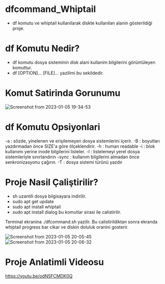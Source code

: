 # dfcommand_Whiptail

* df komutu ve whiptail kullanilarak diskte kullanilan alanin gösterildiği proje.
# df Komutu Nedir?
* df komutu dosya sisteminin disk alani kullanim bilgilerini görüntüleyen komuttur.
* df [OPTION]... [FILE]... yazilimi bu sekildedir.

# Komut Satirinda Gorunumu
![Screenshot from 2023-01-05 19-34-53](https://user-images.githubusercontent.com/56195071/210832398-8dfbce15-2db2-40f2-800c-e84ff008b67a.png)

# df Komutu Opsiyonlari
  -a : sözde, yinelenen ve erişilemeyen dosya sistemlerini içerir.
  -B : boyutları yazdırmadan önce SIZE'a göre ölçeklendirir.
  -h : human readable
  -i : blok kullanımı yerine inode bilgilerini listeler.
  -l : listelemeyi yerel dosya sistemleriyle sınırlandırın
  -sync : kullanım bilgilerini almadan önce senkronizasyonu çağırın.
  -T : dosya sistemi türünü yazdır
  
  # Proje Nasil Çaliştirilir?
  * sh uzantili dosya bilgisayara indirilir.
  * sudo apt get update
  * sudo apt install whiptail
  * sudo apt install dialog
  bu komutlar sirasi ile calistirilir. 
  
  Terminal ekranina ./dfcommand.sh yazilir.
  Bu calistirildiktan sonra ekranda whiptail progress bar cikar ve diskin doluluk oranini gosterir.
  
  ![Screenshot from 2023-01-05 20-05-45](https://user-images.githubusercontent.com/56195071/210841914-c1be3df5-c7e6-4bee-890f-aad6fd736757.png)
  ![Screenshot from 2023-01-05 20-06-32](https://user-images.githubusercontent.com/56195071/210841989-02324fe2-6934-4b65-a3bd-8e19df26f24a.png)
  
  # Proje Anlatimli Videosu
  
  https://youtu.be/odN5FCMDK0Q


